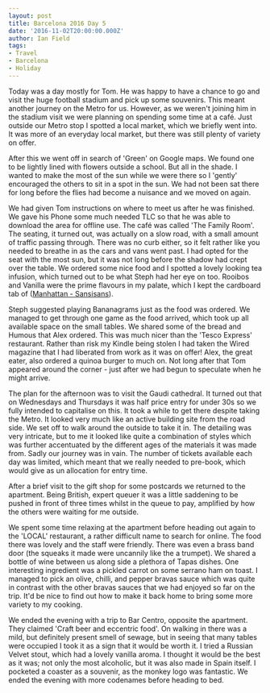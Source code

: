```yaml
---
layout: post
title: Barcelona 2016 Day 5
date: '2016-11-02T20:00:00.000Z'
author: Ian Field
tags:
- Travel
- Barcelona
- Holiday
---
```

Today was a day mostly for Tom. He was happy to have a chance to go and visit the huge football stadium and pick up some souvenirs. This meant another journey on the Metro for us. However, as we weren't joining him in the stadium visit we were planning on spending some time at a café. Just outside our Metro stop I spotted a local market, which we briefly went into. It was more of an everyday local market, but there was still plenty of variety on offer.

After this we went off in search of 'Green' on Google maps. We found one to be lightly lined with flowers outside a school. But all in the shade. I wanted to make the most of the sun while we were there so I 'gently' encouraged the others to sit in a spot in the sun. We had not been sat there for long before the flies had become a nuisance and we moved on again.

We had given Tom instructions on where to meet us after he was finished. We gave his Phone some much needed TLC so that he was able to download the area for offline use. The café was called 'The Family Room'. The seating, it turned out, was actually on a slow road, with a small amount of traffic passing through. There was no curb either, so it felt rather like you needed to breathe in as the cars and vans went past. I had opted for the seat with the most sun, but it was not long before the shadow had crept over the table. We ordered some nice food and I spotted a lovely looking tea infusion, which turned out to be what Steph had her eye on too. Rooibos and Vanilla were the prime flavours in my palate, which I kept the cardboard tab of ([Manhattan - Sansisans](http://www.sansisans.com/shop/shop/infusions-rooibos/manhattan-rooibos/?lang=en)).

Steph suggested playing Bananagrams just as the food was ordered. We managed to get through one game as the food arrived, which took up all available space on the small tables. We shared some of the bread and Humous that Alex ordered. This was much nicer than the 'Tesco Express' restaurant. Rather than risk my Kindle being stolen I had taken the Wired magazine that I had liberated from work as it was on offer! Alex, the great eater, also ordered a quinoa burger to much on. Not long after that Tom appeared around the corner - just after we had begun to speculate when he might arrive.

The plan for the afternoon was to visit the Gaudi cathedral. It turned out that on Wednesdays and Thursdays it was half price entry for under 30s so we fully intended to capitalise on this. It took a while to get there despite taking the Metro. It looked very much like an active building site from the road side. We set off to walk around the outside to take it in. The detailing was very intricate, but to me it looked like quite a combination of styles which was further accentuated by the different ages of the materials it was made from. Sadly our journey was in vain. The number of tickets available each day was limited, which meant that we really needed to pre-book, which would give as un allocation for entry time.

After a brief visit to the gift shop for some postcards we returned to the apartment. Being British, expert queuer it was a little saddening to be pushed in front of three times whilst in the queue to pay, amplified by how the others were waiting for me outside.

We spent some time relaxing at the apartment before heading out again to the 'LOCAL' restaurant, a rather difficult name to search for online. The food there was lovely and the staff were friendly. There was even a brass band door (the squeaks it made were uncannily like the a trumpet). We shared a bottle of wine between us along side a plethora of Tapas dishes. One interesting ingredient was a pickled carrot on some serrano ham on toast. I managed to pick an olive, chilli, and pepper bravas sauce which was quite in contrast with the other bravas sauces that we had enjoyed so far on the trip. It'd be nice to find out how to make it back home to bring some more variety to my cooking.

We ended the evening with a trip to Bar Centro, opposite the apartment. They claimed 'Craft beer and eccentric food'. On walking in there was a mild, but definitely present smell of sewage, but in seeing that many tables were occupied I took it as a sign that it would be worth it. I tried a Russian Velvet stout, which had a lovely vanilla aroma. I thought it would be the best as it was; not only the most alcoholic, but it was also made in Spain itself. I pocketed a coaster as a souvenir, as the monkey logo was fantastic. We ended the evening with more codenames before heading to bed.
